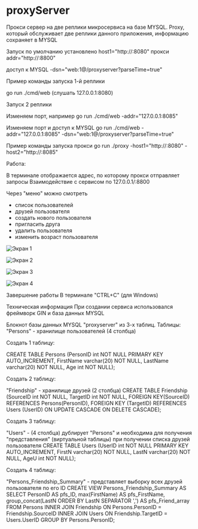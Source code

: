 # proxyServer
Прокси сервер на две реплики микросервиса на базе MYSQL.
Proxy, который обслуживает две реплики данного приложения, информацию сохраняет в MYSQL

Запуск
по умолчанию установлено
host1="http://:8080"
прокси  addr="http://:8800" 

доступ к MYSQL
-dsn="web:1@/proxyserver?parseTime=true"

Пример команды запуска 1-й реплики

go run ./cmd/web        (слушать 127.0.0.1:8080)

Запуск 2 реплики

Изменяем порт, например
go run ./cmd/web -addr="127.0.0.1:8085"

Изменяем порт и доступ к MYSQL
go run ./cmd/web -addr="127.0.0.1:8085" -dsn="web:1@/proxyserver?parseTime=true"

Пример команды запуска прокси
go run ./proxy -host1="http://:8080" -host2="http://:8085"

Работа:

В терминале отображается адрес, по которому прокси отправляет запросы
Взаимодействие с сервисом по 127.0.0.1/:8800

Через "меню" можно смотреть
 - список пользователей
 - друзей пользователя
 - cоздать нового пользователя
 - пригласить друга
 - удалить пользователя
 - изменить возраст пользователя

![Экран 1](https://github.com/CHvvmu/proxySever/assets/96997574/d7d866b4-fd91-4521-aabd-8b19d0893022)

![Экран 2](https://github.com/CHvvmu/proxySever/assets/96997574/609331fc-9df8-4b13-a786-57d89b178347)

![Экран 3](https://github.com/CHvvmu/proxySever/assets/96997574/75ad83be-b3d0-42dc-b470-320642f683f8)

![Экран 4](https://github.com/CHvvmu/proxySever/assets/96997574/29f93b1b-1852-4627-a837-046366156a97)

Завершение работы
В терминале "CTRL+C" (для Windows)

Техническая информация
При создании сервиса использовался фреймворк GIN и база данных MYSQL

Блокнот базы данных MYSQL "proxyserver" из 3-х таблиц.
Таблицы: 
"Persons" - хранилище пользователей (4 столбца)

Создать 1 таблицу:

CREATE TABLE Persons (PersonID int NOT NULL PRIMARY KEY AUTO_INCREMENT, FirstName varchar(20) NOT NULL, LastName varchar(20) NOT NULL, Age int NOT NULL);

Создать 2 таблицу:

"Friendship" - хранилище друзей (2 столбца)
CREATE TABLE Friendship  (SourceID int  NOT NULL, TargetID int NOT NULL, FOREIGN KEY(SourceID) REFERENCES Persons(PersonID), FOREIGN KEY (TargetID) REFERENCES Users (UserID) ON UPDATE CASCADE ON DELETE CASCADE);

Создать 3 таблицу:

"Users" - (4 столбца) дублирует "Persons" и необходима для получения "представления" (виртуальной таблицы) при получении списка друзей пользователя
CREATE TABLE Users (UserID int NOT NULL PRIMARY KEY AUTO_INCREMENT, FirstN varchar(20) NOT NULL, LastN varchar(20) NOT NULL, AgeU int NOT NULL);

Создать 4 таблицу:

"Persons_Friendship_Summary" - представляет выборку всех друзей пользователя по его ID
CREATE VIEW Persons_Friendship_Summary AS SELECT PersonID AS pfs_ID, max(FirstName) AS pfs_FirstName, group_concat(LastN ORDER BY LastN SEPARATOR ',') AS pfs_Friend_array FROM Persons INNER JOIN Friendship ON Persons.PersonID = Friendship.SourceID INNER JOIN Users ON Friendship.TargetID = Users.UserID GROUP BY Persons.PersonID;

